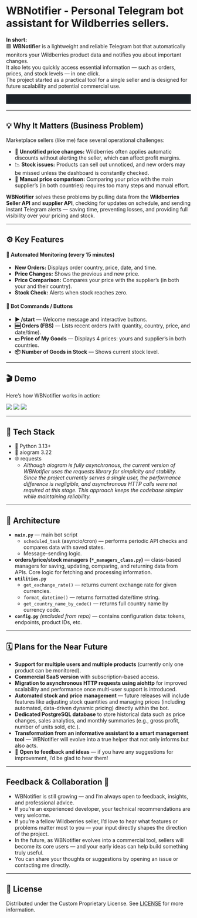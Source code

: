 # WBNotifier - Personal Telegram bot assistant for Wildberries sellers.
**In short:**  
🟪 **WBNotifier** is a lightweight and reliable Telegram bot that automatically monitors your Wildberries product data and notifies you about important changes.  
It also lets you quickly access essential information — such as orders, prices, and stock levels — in one click.  
The project started as a practical tool for a single seller and is designed for future scalability and potential commercial use.

![logo](assets/logo.gif)

---
## 💡 Why It Matters (Business Problem)

Marketplace sellers (like me) face several operational challenges:
- 🔻 **Unnotified price changes:** Wildberries often applies automatic discounts without alerting the seller, which can affect profit margins.
- 📉 **Stock issues:** Products can sell out unnoticed, and new orders may be missed unless the dashboard is constantly checked.
- 🔄 **Manual price comparison:** Comparing your price with the main supplier’s (in both countries) requires too many steps and manual effort.

**WBNotifier** solves these problems by pulling data from the **Wildberries Seller API** and **supplier API**, checking for updates on schedule, and sending instant Telegram alerts — saving time, preventing losses, and providing full visibility over your pricing and stock.

---
## ⚙️ Key Features

#### 🔁 Automated Monitoring (every 15 minutes)
- **New Orders:** Displays order country, price, date, and time.
- **Price Changes:** Shows the previous and new price.
- **Price Comparison:** Compares your price with the supplier’s (in both your and their country).
- **Stock Check:** Alerts when stock reaches zero.
#### 🤖 Bot Commands / Buttons
- **▶️ /start** — Welcome message and interactive buttons.
- **🆕 Orders (FBS)** — Lists recent orders (with quantity, country, price, and date/time).
- **💵 Price of My Goods** — Displays 4 prices: yours and supplier’s in both countries.
- **📦 Number of Goods in Stock** — Shows current stock level.
---
## 🎬 Demo
Here’s how WBNotifier works in action:
<p float="left">
  <img src="assets/1.gif" width="300" />
  <img src="assets/2.gif" width="300" />
  <img src="assets/3.gif" width="300" />
</p>


---
## 🧠 Tech Stack

- 🐍 Python 3.13+
- 🤖 aiogram 3.22
- 🌐 requests
    - _Although aiogram is fully asynchronous, the current version of WBNotifier uses the requests library for simplicity and stability.
Since the project currently serves a single user, the performance difference is negligible, and asynchronous HTTP calls were not required at this stage.
This approach keeps the codebase simpler while maintaining reliability._
---
## 🧩 Architecture

- **`main.py`** — main bot script
    - `scheduled_task` (asyncio/cron) — performs periodic API checks and compares data with saved states.
    - Message-sending logic.
- **orders/price/stock managers (`*_managers_class.py`)** — class-based managers for saving, updating, comparing, and returning data from APIs. Core logic for fetching and processing information.
- **`utilities.py`**
    - `get_exchange_rate()` — returns current exchange rate for given currencies.
    - `format_datetime()` — returns formatted date/time string.
    - `get_country_name_by_code()` — returns full country name by currency code.
- **`config.py`** _(excluded from repo)_ — contains configuration data: tokens, endpoints, product IDs, etc.
---
## 🗓️ Plans for the Near Future

- **Support for multiple users and multiple products** (currently only one product can be monitored).  
- **Commercial SaaS version** with subscription-based access.  
- **Migration to asynchronous HTTP requests using aiohttp** for improved scalability and performance once multi-user support is introduced.  
- **Automated stock and price management** — future releases will include features like adjusting stock quantities and managing prices (including automated, data-driven dynamic pricing) directly within the bot.  
- **Dedicated PostgreSQL database** to store historical data such as price changes, sales analytics, and monthly summaries (e.g., gross profit, number of units sold, etc.).  
- **Transformation from an informative assistant to a smart management tool** — WBNotifier will evolve into a true helper that not only informs but also acts.  
- 💬 **Open to feedback and ideas** — if you have any suggestions for improvement, I’d be glad to hear them!

---
## Feedback & Collaboration 🤝

- WBNotifier is still growing — and I’m always open to feedback, insights, and professional advice.  
- If you’re an experienced developer, your technical recommendations are very welcome.  
- If you’re a fellow Wildberries seller, I’d love to hear what features or problems matter most to you — your input directly shapes the direction of the project.
- In the future, as WBNotifier evolves into a commercial tool, sellers will become its core users — and your early ideas can help build something truly useful.
- You can share your thoughts or suggestions by opening an issue or contacting me directly.

---
## 📜 License

Distributed under the Custom Proprietary License. See [LICENSE](LICENSE) for more information.

